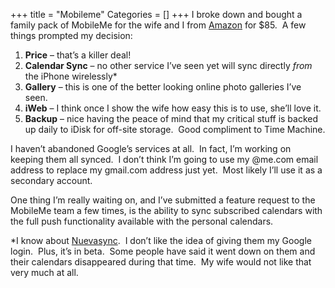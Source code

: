 +++
title = "Mobileme"
Categories = []
+++
I broke down and bought a family pack of MobileMe for the wife and I from <a href="http://www.amazon.com/Apple-MB825Z-A-MobileMe-Family/dp/B001BY0C2U/ref=pd_bbs_sr_2?ie=UTF8&s=software&qid=1228359746&sr=8-2" target="_blank">Amazon</a> for $85.  A few things prompted my decision:

1.  **Price** &#8211; that&#8217;s a killer deal!
2.  **Calendar Sync** &#8211; no other service I&#8217;ve seen yet will sync directly *from* the iPhone wirelessly*
3.  **Gallery** &#8211; this is one of the better looking online photo galleries I&#8217;ve seen.
4.  **iWeb** &#8211; I think once I show the wife how easy this is to use, she&#8217;ll love it.
5.  **Backup** &#8211; nice having the peace of mind that my critical stuff is backed up daily to iDisk for off-site storage.  Good compliment to Time Machine.

I haven&#8217;t abandoned Google&#8217;s services at all.  In fact, I&#8217;m working on keeping them all synced.  I don&#8217;t think I&#8217;m going to use my @me.com email address to replace my gmail.com address just yet.  Most likely I&#8217;ll use it as a secondary account.

One thing I&#8217;m really waiting on, and I&#8217;ve submitted a feature request to the MobileMe team a few times, is the ability to sync subscribed calendars with the full push functionality available with the personal calendars.

*I know about <a href="http://www.nuevasync.com/" target="_blank">Nuevasync</a>.  I don&#8217;t like the idea of giving them my Google login.  Plus, it&#8217;s in beta.  Some people have said it went down on them and their calendars disappeared during that time.  My wife would not like that very much at all.
